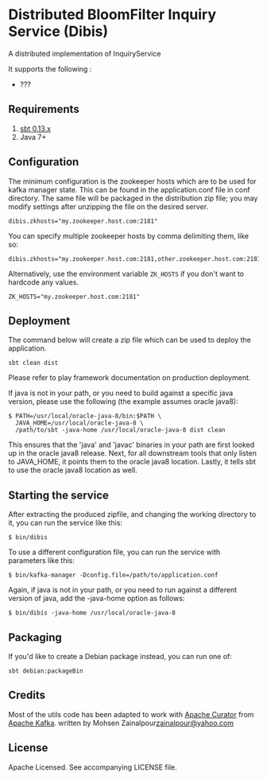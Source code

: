 Distributed BloomFilter Inquiry Service (Dibis)
=============

A distributed implementation of InquiryService 

It supports the following :

 - ???
 
Requirements
------------

1. [sbt 0.13.x](http://www.scala-sbt.org/download.html)
2. Java 7+

Configuration
-------------

The minimum configuration is the zookeeper hosts which are to be used for kafka manager state.
This can be found in the application.conf file in conf directory.  The same file will be packaged
in the distribution zip file; you may modify settings after unzipping the file on the desired server.

    dibis.zkhosts="my.zookeeper.host.com:2181"

You can specify multiple zookeeper hosts by comma delimiting them, like so:

    dibis.zkhosts="my.zookeeper.host.com:2181,other.zookeeper.host.com:2181"

Alternatively, use the environment variable `ZK_HOSTS` if you don't want to hardcode any values.

    ZK_HOSTS="my.zookeeper.host.com:2181"

Deployment
----------

The command below will create a zip file which can be used to deploy the application.

    sbt clean dist

Please refer to play framework documentation on production deployment.

If java is not in your path, or you need to build against a specific java version,
please use the following (the example assumes oracle java8):

    $ PATH=/usr/local/oracle-java-8/bin:$PATH \
      JAVA_HOME=/usr/local/oracle-java-8 \
      /path/to/sbt -java-home /usr/local/oracle-java-8 dist clean

This ensures that the 'java' and 'javac' binaries in your path are first looked up in the
oracle java8 release. Next, for all downstream tools that only listen to JAVA_HOME, it points
them to the oracle java8 location. Lastly, it tells sbt to use the oracle java8 location as
well.

Starting the service
--------------------

After extracting the produced zipfile, and changing the working directory to it, you can
run the service like this:

    $ bin/dibis

To use a different configuration file, you can run the service with parameters like this:

    $ bin/kafka-manager -Dconfig.file=/path/to/application.conf 

Again, if java is not in your path, or you need to run against a different version of java,
add the -java-home option as follows:

    $ bin/dibis -java-home /usr/local/oracle-java-8

Packaging
---------

If you'd like to create a Debian package instead, you can run one of:

    sbt debian:packageBin

Credits
-------

Most of the utils code has been adapted to work with [Apache Curator](http://curator.apache.org) from [Apache Kafka](http://kafka.apache.org).
written by Mohsen Zainalpour<zainalpour@yahoo.com> 


License
-------

Apache Licensed. See accompanying LICENSE file.